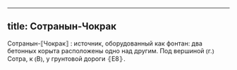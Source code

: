 
---
title: Сотранын-Чокрак
---
Сотранын-⟦Чокрак⟧
: источник, оборудованный как фонтан: два бетонных корыта расположены одно над другим. Под вершиной ⦅г.⦆ Сотра, к ⦅В⦆, у грунтовой дороги ⦃Е8⦄.
